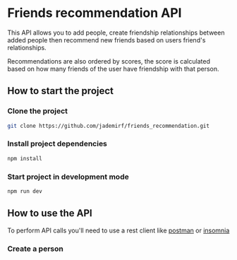 # Friends recommendation API

This API allows you to add people, create friendship relationships between added people then recommend new friends based on users friend's relationships. 

Recommendations are also ordered by scores, the score is calculated based on how many friends of the user have friendship with that person.

## How to start the project

### Clone the project
```bash
git clone https://github.com/jademirf/friends_recommendation.git
```

### Install project dependencies
```bash
npm install
```

### Start project in development mode
```bash
npm run dev
```
## How to use the API
To perform API calls you'll need to use a rest client like [postman](https://www.postman.com) or [insomnia](https://insomnia.rest/download)

### Create a person
